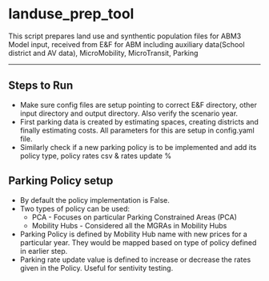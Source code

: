 # landuse_prep_tool
This script prepares land use and synthentic population files for ABM3 Model input, received from E&amp;F for ABM including auxiliary data(School district and AV data), MicroMobility, MicroTransit, Parking

<hr>

## Steps to Run
- Make sure config files are setup pointing to correct E&amp;F directory, other input directory and output directory. Also verify the scenario year.
- First parking data is created by estimating spaces, creating districts and finally estimating costs. All parameters for this are setup in config.yaml file.
- Similarly check if a new parking policy is to be implemented and add its policy type, policy rates csv & rates update %

## Parking Policy setup
- By default the policy implementation is False.
- Two types of policy can be used: 
    - PCA - Focuses on particular Parking Constrained Areas (PCA)
    - Mobility Hubs - Considered all the MGRAs in Mobility Hubs
- Parking Policy is defined by Mobility Hub name with new prices for a particular year. They would be mapped based on type of policy defined in earlier step.
- Parking rate update value is defined to increase or decrease the rates given in the Policy. Useful for sentivity testing.
